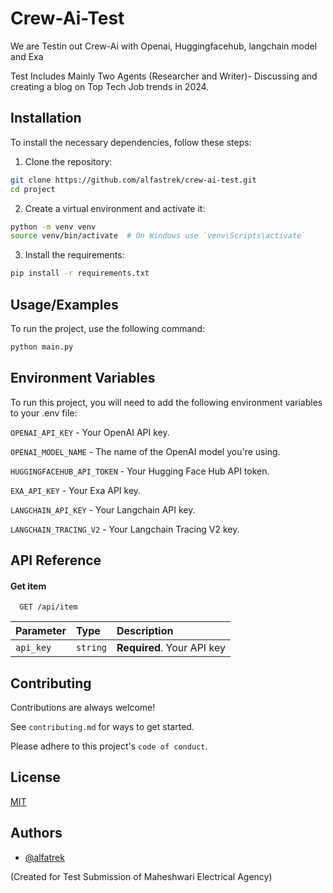# Crew-Ai-Test

We are Testin out Crew-Ai with Openai, Huggingfacehub, langchain model and Exa

Test Includes Mainly Two Agents (Researcher and Writer)- Discussing and creating a blog on Top Tech Job trends in 2024.

## Installation 

To install the necessary dependencies, follow these steps:

1. Clone the repository:

```bash
git clone https://github.com/alfastrek/crew-ai-test.git
cd project
```

2. Create a virtual environment and activate it:

```bash
python -m venv venv
source venv/bin/activate  # On Windows use `venv\Scripts\activate`
```

3. Install the requirements:

```bash
pip install -r requirements.txt
```

## Usage/Examples

To run the project, use the following command:

```bash
python main.py
```

## Environment Variables

To run this project, you will need to add the following environment variables to your .env file:

`OPENAI_API_KEY` - Your OpenAI API key.

`OPENAI_MODEL_NAME` - The name of the OpenAI model you're using.

`HUGGINGFACEHUB_API_TOKEN` - Your Hugging Face Hub API token.

`EXA_API_KEY` - Your Exa API key.

`LANGCHAIN_API_KEY` - Your Langchain API key.

`LANGCHAIN_TRACING_V2` - Your Langchain Tracing V2 key.

## API Reference

#### Get item

```http
  GET /api/item
```

| Parameter | Type     | Description                |
| :-------- | :------- | :------------------------- |
| `api_key` | `string` | **Required**. Your API key |

## Contributing

Contributions are always welcome!

See `contributing.md` for ways to get started.

Please adhere to this project's `code of conduct`.

## License

[MIT](https://choosealicense.com/licenses/mit/)

## Authors

- [@alfatrek](https://www.github.com/alfastrek)

(Created for Test Submission of Maheshwari Electrical Agency)

